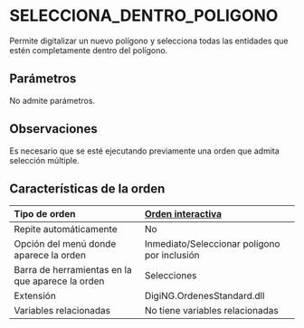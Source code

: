 # SELECCIONA\_DENTRO\_POLIGONO

Permite digitalizar un nuevo polígono y selecciona todas las entidades que estén completamente dentro del polígono.

## Parámetros

No admite parámetros.

## Observaciones

Es necesario que se esté ejecutando previamente una orden que admita selección múltiple.

## Características de la orden

| Tipo de orden | [Orden interactiva](selecciona-dentro-poligono.md) |
| :--- | :--- |
| Repite automáticamente | No |
| Opción del menú donde aparece la orden | Inmediato/Seleccionar polígono por inclusión |
| Barra de herramientas en la que aparece la orden | Selecciones |
| Extensión | DigiNG.OrdenesStandard.dll |
| Variables relacionadas | No tiene variables relacionadas |

